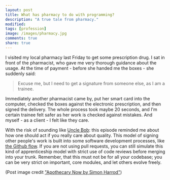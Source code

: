 ```yaml
---
layout: post
title: What has pharmacy to do with programming?
description: "A true tale from pharmacy."
modified:
tags: [profession]
image: /images/pharmacy.jpg
comments: true
share: true
---
```


I visited my local pharmacy last Friday to get some prescription drug. I sat in front of the pharmacist, who gave me very thorough guidance about the usage. At the time of payment - before she handed me the boxes - she suddenly said:

> Excuse me, but I need to get a signature from someone else, as I am a trainee. 

Immediately another pharmacist came by, put her smart card into the computer, checked the boxes against the electronic prescription, and then signed the delivery. The whole process took maybe 20 seconds, and I'm certain trainee felt safer as her work is checked against mistakes. And myself - as a client - I felt like they care. 

With the risk of sounding like [Uncle Bob](http://blog.8thlight.com/uncle-bob/2013/11/19/HoardsOfNovices.html): this episode reminded me about how one should act if you really care about quality. This model of signing other people's work is built into some software development processes, like [the Github flow](https://guides.github.com/introduction/flow/index.html). If you are not using pull requests, you can still simulate this kind of apprenticeship model with strict use of code reviews before merging into your trunk. Remember, that this must not be for all your codebase; you can be very strict on important, core modules, and let others evolve freely.

(Post image credit ["Apothecary Now by Simon Harrod"](https://www.flickr.com/photos/sidibousaid/7064590663))
